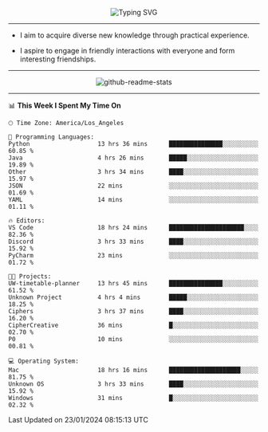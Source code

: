 <p align="center">
  <img src="https://readme-typing-svg.demolab.com?font=Fira+Code&weight=500&size=32&duration=2500&pause=1600&center=true&vCenter=true&random=false&width=1024&height=64&lines=Hi+there+%F0%9F%91%8B;I'm+delighted+you+could+make+it+here+%F0%9F%8E%89;I'm+Harry%2C+a+college+student+still+finding+my+way" alt="Typing SVG" />
</p>


---


- I aim to acquire diverse new knowledge through practical experience.

- I aspire to engage in friendly interactions with everyone and form interesting friendships.


---


<p align="center">
  <img src="https://github-readme-stats.vercel.app/api?username=Harry-Jing&show_icons=true" alt="github-readme-stats"/>
</p>


---

<!--START_SECTION:waka-->
📊 **This Week I Spent My Time On** 

```text
🕑︎ Time Zone: America/Los_Angeles

💬 Programming Languages: 
Python                   13 hrs 36 mins      ███████████████░░░░░░░░░░   60.85 % 
Java                     4 hrs 26 mins       █████░░░░░░░░░░░░░░░░░░░░   19.89 % 
Other                    3 hrs 34 mins       ████░░░░░░░░░░░░░░░░░░░░░   15.97 % 
JSON                     22 mins             ░░░░░░░░░░░░░░░░░░░░░░░░░   01.69 % 
YAML                     14 mins             ░░░░░░░░░░░░░░░░░░░░░░░░░   01.11 % 

🔥 Editors: 
VS Code                  18 hrs 24 mins      █████████████████████░░░░   82.36 % 
Discord                  3 hrs 33 mins       ████░░░░░░░░░░░░░░░░░░░░░   15.92 % 
PyCharm                  23 mins             ░░░░░░░░░░░░░░░░░░░░░░░░░   01.72 % 

🐱‍💻 Projects: 
UW-timetable-planner     13 hrs 45 mins      ███████████████░░░░░░░░░░   61.52 % 
Unknown Project          4 hrs 4 mins        █████░░░░░░░░░░░░░░░░░░░░   18.25 % 
Ciphers                  3 hrs 37 mins       ████░░░░░░░░░░░░░░░░░░░░░   16.20 % 
CipherCreative           36 mins             █░░░░░░░░░░░░░░░░░░░░░░░░   02.70 % 
P0                       10 mins             ░░░░░░░░░░░░░░░░░░░░░░░░░   00.81 % 

💻 Operating System: 
Mac                      18 hrs 16 mins      ████████████████████░░░░░   81.75 % 
Unknown OS               3 hrs 33 mins       ████░░░░░░░░░░░░░░░░░░░░░   15.92 % 
Windows                  31 mins             █░░░░░░░░░░░░░░░░░░░░░░░░   02.32 % 
```


 Last Updated on 23/01/2024 08:15:13 UTC
<!--END_SECTION:waka-->
